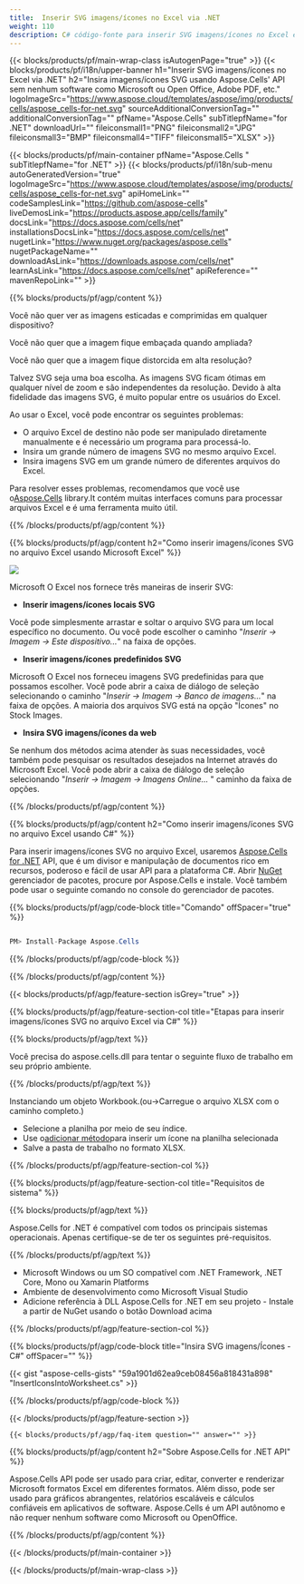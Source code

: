 ```yaml
---
title:  Inserir SVG imagens/ícones no Excel via .NET
weight: 110
description: C# código-fonte para inserir SVG imagens/ícones no Excel em .NET Framework, .NET Core, Mono ou plataformas Xamarin.
---
```

{{< blocks/products/pf/main-wrap-class isAutogenPage="true" >}}
{{< blocks/products/pf/i18n/upper-banner h1="Inserir SVG imagens/ícones no Excel via .NET" h2="Insira imagens/ícones SVG usando Aspose.Cells\' API sem nenhum software como Microsoft ou Open Office, Adobe PDF, etc." logoImageSrc="https://www.aspose.cloud/templates/aspose/img/products/cells/aspose_cells-for-net.svg" sourceAdditionalConversionTag="" additionalConversionTag="" pfName="Aspose.Cells" subTitlepfName="for .NET" downloadUrl="" fileiconsmall1="PNG" fileiconsmall2="JPG" fileiconsmall3="BMP" fileiconsmall4="TIFF" fileiconsmall5="XLSX" >}}

{{< blocks/products/pf/main-container pfName="Aspose.Cells " subTitlepfName="for .NET" >}}
{{< blocks/products/pf/i18n/sub-menu autoGeneratedVersion="true" logoImageSrc="https://www.aspose.cloud/templates/aspose/img/products/cells/aspose_cells-for-net.svg" apiHomeLink="" codeSamplesLink="https://github.com/aspose-cells" liveDemosLink="https://products.aspose.app/cells/family" docsLink="https://docs.aspose.com/cells/net" installationsDocsLink="https://docs.aspose.com/cells/net" nugetLink="https://www.nuget.org/packages/aspose.cells" nugetPackageName="" downloadAsLink="https://downloads.aspose.com/cells/net" learnAsLink="https://docs.aspose.com/cells/net" apiReference="" mavenRepoLink="" >}}

{{% blocks/products/pf/agp/content %}}

Você não quer ver as imagens esticadas e comprimidas em qualquer dispositivo?

Você não quer que a imagem fique embaçada quando ampliada?

Você não quer que a imagem fique distorcida em alta resolução?

Talvez SVG seja uma boa escolha. As imagens SVG ficam ótimas em qualquer nível de zoom e são independentes da resolução. Devido à alta fidelidade das imagens SVG, é muito popular entre os usuários do Excel.

Ao usar o Excel, você pode encontrar os seguintes problemas:

+ O arquivo Excel de destino não pode ser manipulado diretamente manualmente e é necessário um programa para processá-lo.
+ Insira um grande número de imagens SVG no mesmo arquivo Excel.
+ Insira imagens SVG em um grande número de diferentes arquivos do Excel.

 Para resolver esses problemas, recomendamos que você use o[Aspose.Cells](https://products.aspose.com/cells/) library.It contém muitas interfaces comuns para processar arquivos Excel e é uma ferramenta muito útil.

{{% /blocks/products/pf/agp/content %}}

{{% blocks/products/pf/agp/content h2="Como inserir imagens/ícones SVG no arquivo Excel usando Microsoft Excel" %}}

![](/cells/pt/net/icons/insert-icons-to-excel/sample.png)

Microsoft O Excel nos fornece três maneiras de inserir SVG:

+  **Inserir imagens/ícones locais SVG**

Você pode simplesmente arrastar e soltar o arquivo SVG para um local específico no documento. Ou você pode escolher o caminho "*Inserir -> Imagem -> Este dispositivo...*" na faixa de opções.

+  **Inserir imagens/ícones predefinidos SVG**

Microsoft O Excel nos forneceu imagens SVG predefinidas para que possamos escolher. Você pode abrir a caixa de diálogo de seleção selecionando o caminho "*Inserir -> Imagem -> Banco de imagens...*" na faixa de opções. A maioria dos arquivos SVG está na opção "Ícones" no Stock Images.

+  **Insira SVG imagens/ícones da web**

Se nenhum dos métodos acima atender às suas necessidades, você também pode pesquisar os resultados desejados na Internet através do Microsoft Excel. Você pode abrir a caixa de diálogo de seleção selecionando "*Inserir -> Imagem -> Imagens Online...* " caminho da faixa de opções.

{{% /blocks/products/pf/agp/content %}}

{{% blocks/products/pf/agp/content h2="Como inserir imagens/ícones SVG no arquivo Excel usando C#" %}}

 Para inserir imagens/ícones SVG no arquivo Excel, usaremos
 [Aspose.Cells for .NET](https://products.aspose.com/cells/net) 
 API, que é um divisor e manipulação de documentos rico em recursos, poderoso e fácil de usar API para a plataforma C#. Abrir
 [NuGet](https://www.nuget.org/packages/aspose.cells) 
 gerenciador de pacotes, procure por
 Aspose.Cells 
 e instale. Você também pode usar o seguinte comando no console do gerenciador de pacotes.

{{% blocks/products/pf/agp/code-block title="Comando" offSpacer="true" %}}

```cs

PM> Install-Package Aspose.Cells

```

{{% /blocks/products/pf/agp/code-block %}}

{{% /blocks/products/pf/agp/content %}}

{{< blocks/products/pf/agp/feature-section isGrey="true" >}}

{{% blocks/products/pf/agp/feature-section-col title="Etapas para inserir imagens/ícones SVG no arquivo Excel via C#" %}}

{{% blocks/products/pf/agp/text %}}

Você precisa do aspose.cells.dll para tentar o seguinte fluxo de trabalho em seu próprio ambiente.

{{% /blocks/products/pf/agp/text %}}

Instanciando um objeto Workbook.(ou->Carregue o arquivo XLSX com o caminho completo.)
+ Selecione a planilha por meio de seu índice.
 + Use o[adicionar método](https://reference.aspose.com/cells/net/aspose.cells.drawing/shapecollection/methods/addicons)para inserir um ícone na planilha selecionada
+ Salve a pasta de trabalho no formato XLSX.

{{% /blocks/products/pf/agp/feature-section-col %}}

{{% blocks/products/pf/agp/feature-section-col title="Requisitos de sistema" %}}

{{% blocks/products/pf/agp/text %}}

 Aspose.Cells for .NET é compatível com todos os principais sistemas operacionais. Apenas certifique-se de ter os seguintes pré-requisitos.

{{% /blocks/products/pf/agp/text %}}

-  Microsoft Windows ou um SO compatível com .NET Framework, .NET Core, Mono ou Xamarin Platforms
-  Ambiente de desenvolvimento como Microsoft Visual Studio
-  Adicione referência à DLL Aspose.Cells for .NET em seu projeto - Instale a partir de NuGet usando o botão Download acima

{{% /blocks/products/pf/agp/feature-section-col %}}

{{% blocks/products/pf/agp/code-block title="Insira SVG imagens/Ícones - C#" offSpacer="" %}}

{{< gist "aspose-cells-gists" "59a1901d62ea9ceb08456a818431a898" "InsertIconsIntoWorksheet.cs" >}}

{{% /blocks/products/pf/agp/code-block %}}

{{< /blocks/products/pf/agp/feature-section >}}

    {{< blocks/products/pf/agp/faq-item question="" answer="" >}}
 

<!-- aboutfile Starts -->

{{% blocks/products/pf/agp/content h2="Sobre Aspose.Cells for .NET API" %}}

 Aspose.Cells API pode ser usado para criar, editar, converter e renderizar Microsoft formatos Excel em diferentes formatos. Além disso, pode ser usado para gráficos abrangentes, relatórios escaláveis e cálculos confiáveis em aplicativos de software. Aspose.Cells é um API autônomo e não requer nenhum software como Microsoft ou OpenOffice.

{{% /blocks/products/pf/agp/content %}}



<!-- aboutfile Ends -->
<!--
{{< blocks/products/pf/agp/other-supported-section title="Other Supported Splitting Formats" subTitle="Using C#, One can also split large file into chunks of many other file formats including." >}}

{{< blocks/products/pf/agp/other-supported-section-item href="https://products.aspose.com/cells/net/splitter/ods/" name="ODS" description="OpenDocument Spreadsheet File" >}}
{{< blocks/products/pf/agp/other-supported-section-item href="https://products.aspose.com/cells/net/splitter/xls/" name="XLS" description="Excel Binary Format" >}}
{{< blocks/products/pf/agp/other-supported-section-item href="https://products.aspose.com/cells/net/splitter/xlsb/" name="XLSB" description="Binary Excel Workbook File" >}}
{{< blocks/products/pf/agp/other-supported-section-item href="https://products.aspose.com/cells/net/splitter/xlsm/" name="XLSM" description="Spreadsheet File" >}}

{{< /blocks/products/pf/agp/other-supported-section >}}

-->

{{< /blocks/products/pf/main-container >}}
    
{{< /blocks/products/pf/main-wrap-class >}}
